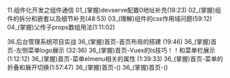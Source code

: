 11.组件化开发之组件通信
01_(掌握)devserve配置0地址补充(18:23)
02_(掌握)组件的拆分和嵌套以及细节补充(48:53)
03_(理解)组件的css作用域问题(59:12)
04_(掌握)父传子props数组用法(1:11:02)

36.后台管理系统项目实战
36_(掌握)首页-首页布局的搭建 (19:46)
36_(掌握)首页-左侧菜单logo展示 (32:36)
36_(掌握)首页-Vuex的ts技巧！！和菜单栏展示 (1:12:12)
36_(掌握)首页-菜单elmenu相关的属性 (1:39:33)
36_(掌握)首页-菜单的折叠和展开切换(1:57:47)
36_(掌握)首页-()
36_(掌握)首页-()
